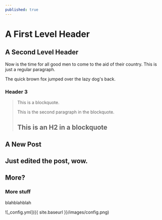 ```yaml
---
published: true
---
```


A First Level Header
====================

A Second Level Header
---------------------

Now is the time for all good men to come to
the aid of their country. This is just a
regular paragraph.

The quick brown fox jumped over the lazy
dog's back.

### Header 3

> This is a blockquote.
> 
> This is the second paragraph in the blockquote.
>
> ## This is an H2 in a blockquote

## A New Post


## Just edited the post, wow.  
## More?
### More stuff

blahblahblah

![_config.yml]({{ site.baseurl }}/images/config.png)